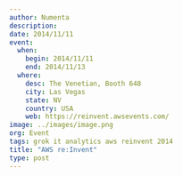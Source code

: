 ```yaml
---
author: Numenta
description:
date: 2014/11/11
event:
  when:
    begin: 2014/11/11
    end: 2014/11/13
  where:
    desc: The Venetian, Booth 648
    city: Las Vegas
    state: NV
    country: USA
    web: https://reinvent.awsevents.com/
image: ../images/image.png
org: Event
tags: grok it analytics aws reinvent 2014
title: "AWS re:Invent"
type: post
---
```

